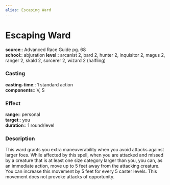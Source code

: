 ```yaml
---
alias: Escaping Ward
---
```


# Escaping Ward 

**source**:: Advanced Race Guide pg. 68  
**school**:: abjuration
**level**:: arcanist 2, bard 2, hunter 2, inquisitor 2, magus 2, ranger 2, skald 2, sorcerer 2, wizard 2 (halfling)

### Casting 

**casting-time**:: 1 standard action  
**components**:: V, S

### Effect 

**range**:: personal  
**target**:: you  
**duration**:: 1 round/level

### Description 

This ward grants you extra maneuverability when you avoid attacks against larger foes. While affected by this spell, when you are attacked and missed by a creature that is at least one size category larger than you, you can, as an immediate action, move up to 5 feet away from the attacking creature. You can increase this movement by 5 feet for every 5 caster levels. This movement does not provoke attacks of opportunity.
